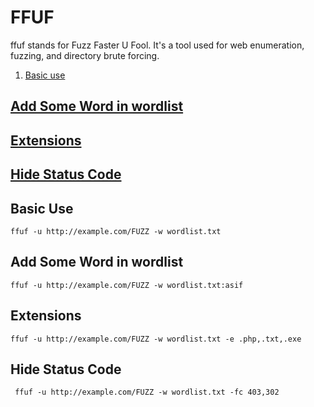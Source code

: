 # FFUF 

ffuf stands for Fuzz Faster U Fool. It's a tool used for web enumeration, fuzzing, and directory brute forcing.

1. [Basic use](#basic-use)

## [Add Some Word in wordlist](#add-some-word-in-wordlist)

## [Extensions](#extensions)

## [Hide Status Code](#hide-status-code)





## Basic Use

    ffuf -u http://example.com/FUZZ -w wordlist.txt

## Add Some Word in wordlist

    ffuf -u http://example.com/FUZZ -w wordlist.txt:asif

## Extensions

    ffuf -u http://example.com/FUZZ -w wordlist.txt -e .php,.txt,.exe

## Hide Status Code

     ffuf -u http://example.com/FUZZ -w wordlist.txt -fc 403,302

